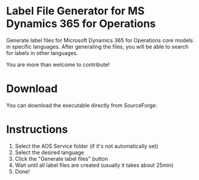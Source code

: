# Label File Generator for MS Dynamics 365 for Operations
Generate label files for Microsoft Dynamics 365 for Operations core models in specific languages. After generating the files, you will be able to search for labels in other languages.

You are more than welcome to contribute!

# Download
You can download the executable directly from SourceForge:


# Instructions
1) Select the AOS Service folder (if it's not automatically set)
2) Select the desired language
3) Click the "Generate label files" button
4) Wait until all label files are created (usually it takes about 25min)
5) Done!
